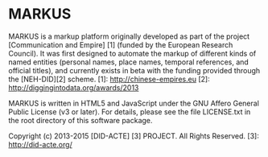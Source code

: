 # MARKUS
MARKUS is a markup platform originally developed as part of the project [Communication and Empire] [1] (funded by the European Research Council). It was first designed to automate the markup of different kinds of named entities (personal names, place names, temporal references, and official titles), and currently exists in beta with the funding provided through the [NEH-DID][2] scheme.
[1]: http://chinese-empires.eu
[2]: http://diggingintodata.org/awards/2013

MARKUS is written in HTML5 and JavaScript under the GNU Affero General Public License (v3 or later). For details, please see the file LICENSE.txt in the root directory of this software package.

Copyright (c) 2013-2015 [DID-ACTE] [3] PROJECT. All Rights Reserved.
[3]: http://did-acte.org/

#